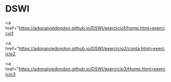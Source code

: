 # DSWI
<a href="https://adonaiviedondon.github.io/DSWI/exercicio1/home.html>exercicio1</a>
      
<a href="https://adonaiviedondon.github.io/DSWI/exercicio2/conta.html>exercicio2</a>
      
<a href="https://adonaiviedondon.github.io/DSWI/exercicio3/Home.html>exercicio3</a>
      
